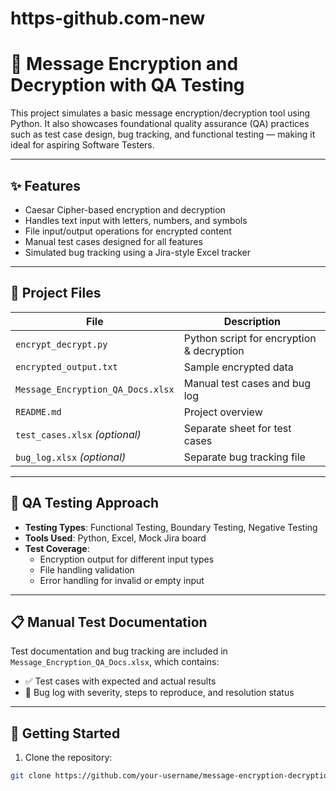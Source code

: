 # https-github.com-new
# 🔐 Message Encryption and Decryption with QA Testing

This project simulates a basic message encryption/decryption tool using Python. It also showcases foundational quality assurance (QA) practices such as test case design, bug tracking, and functional testing — making it ideal for aspiring Software Testers.

---

## ✨ Features

- Caesar Cipher-based encryption and decryption
- Handles text input with letters, numbers, and symbols
- File input/output operations for encrypted content
- Manual test cases designed for all features
- Simulated bug tracking using a Jira-style Excel tracker

---

## 📁 Project Files

| File | Description |
|------|-------------|
| `encrypt_decrypt.py` | Python script for encryption & decryption |
| `encrypted_output.txt` | Sample encrypted data |
| `Message_Encryption_QA_Docs.xlsx` | Manual test cases and bug log |
| `README.md` | Project overview |
| `test_cases.xlsx` *(optional)* | Separate sheet for test cases |
| `bug_log.xlsx` *(optional)* | Separate bug tracking file |

---

## 🧪 QA Testing Approach

- **Testing Types**: Functional Testing, Boundary Testing, Negative Testing
- **Tools Used**: Python, Excel, Mock Jira board
- **Test Coverage**:
  - Encryption output for different input types
  - File handling validation
  - Error handling for invalid or empty input

---

## 📋 Manual Test Documentation

Test documentation and bug tracking are included in `Message_Encryption_QA_Docs.xlsx`, which contains:
- ✅ Test cases with expected and actual results
- 🐞 Bug log with severity, steps to reproduce, and resolution status

---

## 🚀 Getting Started

1. Clone the repository:
```bash
git clone https://github.com/your-username/message-encryption-decryption-python.git
